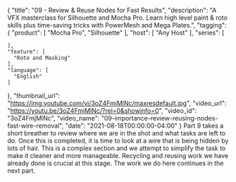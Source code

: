 {
  "title": "09 - Review & Reuse Nodes for Fast Results",
  "description": "A VFX masterclass for Silhouette and Mocha Pro. Learn high level paint & roto skills plus time-saving tricks with PowerMesh and Mega Plates.",
  "tagging": {
    "product": [
      "Mocha Pro",
      "Silhouette"
    ],
    "host": [
      "Any Host"
    ],
    "series": [

    ],
    "feature": [
      "Roto and Masking"
    ],
    "language": [
      "English"
    ]
  },
  "thumbnail_url": "https://img.youtube.com/vi/3oZ4FmjMlNc/maxresdefault.jpg",
  "video_url": "https://youtu.be/3oZ4FmjMlNc/?rel=0&showinfo=0",
  "video_id": "3oZ4FmjMlNc",
  "video_name": "09-importance-review-reusing-nodes-fast-wire-removal",
  "date": "2021-08-18T00:00:00-04:00"
}
Part 9 takes a short breather to review where we are in the shot and what tasks are left to do. Once this is completed, it is time to look at a wire that is being hidden by lots of hair. This is a complex section and we attempt to simplify the task to make it cleaner and more manageable. Recycling and reusing work we have already done is crucial at this stage. The work we do here continues in the next part.